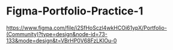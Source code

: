 # Figma-Portfolio-Practice-1

https://www.figma.com/file/i2SfHoSczl4wkHCOi61ypX/Portfolio-(Community)?type=design&node-id=73-133&mode=design&t=VBrHP0V68FzLKlOu-0
